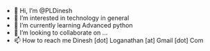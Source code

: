 - 👋 Hi, I’m @PLDinesh
- 👀 I’m interested in technology in general
- 🌱 I’m currently learning Advanced python
- 💞️ I’m looking to collaborate on ...
- 📫 How to reach me Dinesh [dot] Loganathan [at] Gmail [dot] Com

<!---
PLDinesh/PLDinesh is a ✨ special ✨ repository because its `README.md` (this file) appears on your GitHub profile.
You can click the Preview link to take a look at your changes.
--->
